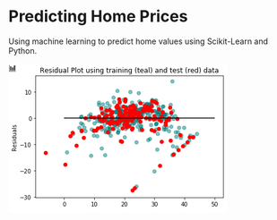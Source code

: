 # Predicting Home Prices
 Using machine learning to predict home values using Scikit-Learn and Python.

  ![Scatter Plot](scatterPlot.PNG)